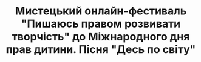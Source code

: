 ﻿---
title: Мистецький онлайн-фестиваль "Пишаюсь правом розвивати творчість" до Міжнародного дня прав дитини. Пісня "Десь по світу"
---

<youtube id="jp36eSP2MEo" />
